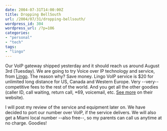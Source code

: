 ```yaml
---
date: 2004-07-31T14:00:00Z
title: Dropping BellSouth
url: /2004/07/31/dropping-bellsouth/
wordpress_id: 304
wordpress_url: /?p=106
categories:
- "personal"
- "tech"
tags:
- "lingo"
---
```


Our VoIP gateway shipped yesterday and it should reach us around August 3rd (Tuesday). We are going to try Voice over IP technology and service, from <a href="http://www.lingo.com/" title="Lingo">Lingo</a>. The reason why? Save money. Lingo VoIP service is $20 for unlimited long distance for US, Canada and Western Europe. Very --very-- competitive fees to the rest of the world. And you get all the other goodies (caller ID, call waiting, return call, *69, voicemail, etc. <a href="https://www.lingo.com/guWeb/com/primustel/gu/presentation/residential/home_plans_plus.jsp" title="Do you Lingo?">See more</a> on their website).

I will post my review of the service and equipment later on. We have decided to port our number over VoIP, if the service delivers. We will also get a Miami local number --also free--, so my parents can call us anytime at no charge. Goodies!
